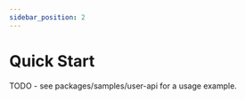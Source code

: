 ```yaml
---
sidebar_position: 2
---
```


# Quick Start

TODO - see packages/samples/user-api for a usage example.

